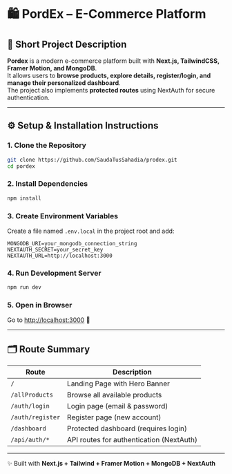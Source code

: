 

# 🛍️ PordEx – E-Commerce Platform  

## 📌 Short Project Description  
**Pordex** is a modern e-commerce platform built with **Next.js, TailwindCSS, Framer Motion, and MongoDB**.  
It allows users to **browse products, explore details, register/login, and manage their personalized dashboard**.  
The project also implements **protected routes** using NextAuth for secure authentication.  

---

## ⚙️ Setup & Installation Instructions  

### 1. Clone the Repository  
```bash
git clone https://github.com/SaudaTusSahadia/prodex.git
cd pordex
````

### 2. Install Dependencies

```bash
npm install
```

### 3. Create Environment Variables

Create a file named `.env.local` in the project root and add:

```env
MONGODB_URI=your_mongodb_connection_string
NEXTAUTH_SECRET=your_secret_key
NEXTAUTH_URL=http://localhost:3000
```

### 4. Run Development Server

```bash
npm run dev
```

### 5. Open in Browser

Go to [http://localhost:3000](http://localhost:3000) 🚀

---

## 🗂️ Route Summary

| Route            | Description                              |
| ---------------- | ---------------------------------------- |
| `/`              | Landing Page with Hero Banner            |
| `/allProducts`   | Browse all available products            |
| `/auth/login`    | Login page (email & password)            |
| `/auth/register` | Register page (new account)              |
| `/dashboard`     | Protected dashboard (requires login)     |
| `/api/auth/*`    | API routes for authentication (NextAuth) |

---

✨ Built with **Next.js + Tailwind + Framer Motion + MongoDB + NextAuth**

```